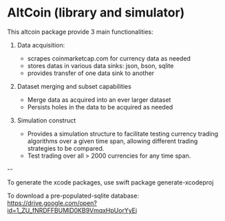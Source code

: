 # AltCoin (library and simulator)

This altcoin package provide 3 main functionalities:

1.  Data acquisition: 
	* scrapes coinmarketcap.com for currency data as needed
	* stores datas in various data sinks: json, bson, sqlite
	* provides transfer of one data sink to another

2.  Dataset merging and subset capabilities
	* Merge data as acquired into an ever larger dataset
	* Persists holes in the data to be acquired as needed

3.  Simulation construct
	* Provides a simulation structure to facilitate testing currency trading algorithms over a given time span, allowing different trading strategies to be compared.
	* Test trading over all > 2000 currencies for any time span.

--

To generate the xcode packages, use
swift package generate-xcodeproj

To download a pre-populated-sqlite database:
https://drive.google.com/open?id=1_ZU_fNRDFFBUMlD0KB9VmqxHpUorYyEi
